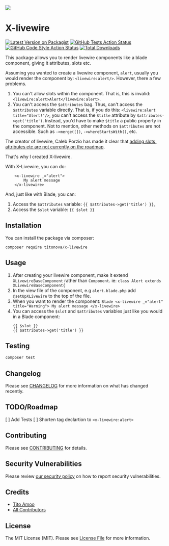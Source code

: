 
[<img src="https://github-ads.s3.eu-central-1.amazonaws.com/support-ukraine.svg?t=1" />](https://supportukrainenow.org)

# X-livewire

[![Latest Version on Packagist](https://img.shields.io/packagist/v/titonova/x-livewire.svg?style=flat-square)](https://packagist.org/packages/titonova/x-livewire)
[![GitHub Tests Action Status](https://img.shields.io/github/workflow/status/titonova/x-livewire/run-tests?label=tests)](https://github.com/titonova/x-livewire/actions?query=workflow%3Arun-tests+branch%3Amain)
[![GitHub Code Style Action Status](https://img.shields.io/github/workflow/status/titonova/x-livewire/Fix%20PHP%20code%20style%20issues?label=code%20style)](https://github.com/titonova/x-livewire/actions?query=workflow%3A"Fix+PHP+code+style+issues"+branch%3Amain)
[![Total Downloads](https://img.shields.io/packagist/dt/titonova/x-livewire.svg?style=flat-square)](https://packagist.org/packages/titonova/x-livewire)

This package allows you to render livewire components like a blade component, giving it attributes, slots etc.

Assuming you wanted to create a livewire component, `alert`, usually you would render the component by: 
`<livewire:alert/>`. However, there a few problems. 
1. You can't allow slots within the component. That is, this is invalid: `<livewire:alert>Alert</livewire:alert>`.
2. You can't access the `$attributes` bag. Thus, can't access the  `$attributes` variable directly.
 That is, if you do this:  `<livewire:alert title="Alert!"/>`, you can't access the `$title` attribute by `$attributes->get('title')`. Instead, you'd have to make `$title` a public property in the component. Not to mention, other methods  on `$attributes` are not accessible. Such as `->merge([])`, `->whereStartsWith()`, etc.

The creator  of livewire, Caleb Porzio has made it clear that [adding slots, attributes etc are not currently on the roadmap](https://github.com/livewire/livewire/issues/68#issuecomment-599012420).

That's why I created X-livewire.

With X-Livewire, you can do:

        <x-livewire _="alert">
            My alert message
        </x-livewire>
And, just like with Blade, you can:
1. Access the `$attributes` variable:
        `{{ $attributes->get('title') }}`,
2. Access the `$slot` variable:
        `{{ $slot }}`
## Installation

You can install the package via composer:

    composer require titonova/x-livewire

## Usage

1. After creating your livewire component, make it extend `XLivewireBaseComponent` rather than `Component`.
ie: `class Alert extends XLivewireBaseComponent{`
2. In the view file of the component, e.g `alert.blade.php` add `@setUpXLivewire` to the top of the file.
3. When you want to render the component:
        ```Blade
        <x-livewire _="alert" title="Warning">
            My alert message
        </x-livewire>
        ```
4.  You can access the `$slot` and `$attributes` variables just like you would in a Blade component:
    ```
    {{ $slot }}
    {{ $attributes->get('title') }}
    ```
## Testing

```bash
composer test
```

## Changelog

Please see [CHANGELOG](CHANGELOG.md) for more information on what has changed recently.

## TODO/Roadmap
[ ] Add Tests
[ ] Shorten tag declartion to `<x-livewire:alert>`

## Contributing

Please see [CONTRIBUTING](https://github.com/titonova/.github/blob/main/CONTRIBUTING.md) for details.

## Security Vulnerabilities

Please review [our security policy](../../security/policy) on how to report security vulnerabilities.

## Credits

- [Tito Amoo](https://github.com/titonova)
- [All Contributors](../../contributors)

## License

The MIT License (MIT). Please see [License File](LICENSE.md) for more information.

